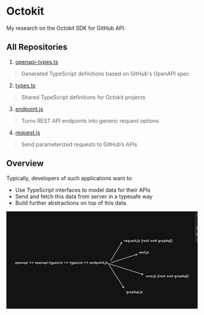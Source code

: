# Octokit

My research on the Octokit SDK for GitHub API.

## All Repositories

1. [openapi-types.ts](https://github.com/octokit/openapi-types.ts)

> Generated TypeScript definitions based on GitHub's OpenAPI spec

2. [types.ts](https://github.com/octokit/types.ts)

> Shared TypeScript definitions for Octokit projects

3. [endpoint.js](https://github.com/octokit/endpoint.js)

> Turns REST API endpoints into generic request options

4. [request.js](https://github.com/octokit/request.js)

> Send parameterized requests to GitHub’s APIs

## Overview

Typically, developers of such applications want to:

- Use TypeScript interfaces to model data for their APIs
- Send and fetch this data from server in a typesafe way
- Build further abstractions on top of this data

![overview](/assets/image.png)
